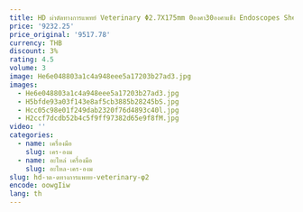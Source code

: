 ```yaml
---
title: HD ผ่าตัดทางการแพทย์ Veterinary Φ2.7X175mm 0องศา30องศาแข็ง Endoscopes Sheath กับ Obturator
price: '9232.25'
price_original: '9517.78'
currency: THB
discount: 3%
rating: 4.5
volume: 3
image: He6e048803a1c4a948eee5a17203b27ad3.jpg
images:
  - He6e048803a1c4a948eee5a17203b27ad3.jpg
  - H5bfde93a03f143e8af5cb3885b28245bS.jpg
  - Hcc05c98e01f249dab2320f76d4893c40l.jpg
  - H2ccf7dcdb52b4c5f9ff97382d65e9f8fM.jpg
video: ''
categories:
  - name: เครื่องมือ
    slug: เคร-องม
  - name: อะไหล่ เครื่องมือ
    slug: อะไหล-เคร-องม
slug: hd-าต-ดทางการแพทย-veterinary-φ2
encode: oowgIiw
lang: th
---
```

  